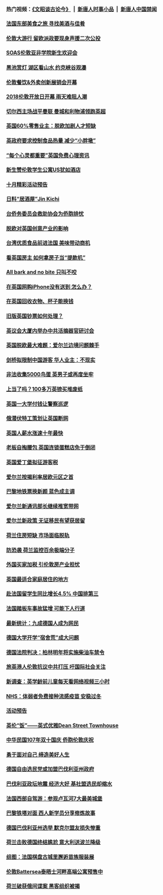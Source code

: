 #### 热门视频：[《文昭谈古论今》](https://github.com/gfw-breaker/wenzhao/blob/master/README.md?t=10230633) &nbsp;|&nbsp; [新唐人时事小品](https://github.com/gfw-breaker/ntdtv-comedy/blob/master/README.md?t=10230633) &nbsp;|&nbsp; [新唐人中国禁闻](https://github.com/gfw-breaker/ntdtv-news/blob/master/README.md?t=10230633)

#### [法国东部美食之旅 寻找美酒与佳肴](../pages/nsc974/n10801640.md?t=10230633) 

#### [伦敦大游行 留欧派政要现身声援二次公投](../pages/nsc974/n10801279.md?t=10230633) 

#### [SOAS伦敦亚非学院新生欢迎会](../pages/nsc974/n10800385.md?t=10230633) 

#### [黑池赏灯 湖区看山水 约克峡谷观瀑](../pages/nsc974/n10800379.md?t=10230633) 

#### [伦敦餐饮&外卖创新展销会开幕](../pages/nsc974/n10800370.md?t=10230633) 

#### [2018伦敦开放日开幕 雨天难阻人潮](../pages/nsc974/n10800357.md?t=10230633) 

#### [切尔西主场战平曼联 曼城和利物浦领跑英超](../pages/nsc974/n10799387.md?t=10230633) 

#### [英国60%零售业主：脱欧加剧人才短缺](../pages/nsc974/n10798814.md?t=10230633) 

#### [英政府要求控制食品热量 减少“小胖墩”](../pages/nsc974/n10798915.md?t=10230633) 

#### [“每个心灵都重要”英国免费心理资讯](../pages/nsc974/n10798906.md?t=10230633) 

#### [新生赞伦敦学生公寓US犹如酒店](../pages/nsc974/n10798881.md?t=10230633) 

#### [十月精彩活动预告](../pages/nsc974/n10798869.md?t=10230633) 

#### [日料“居酒屋”Jin Kichi](../pages/nsc974/n10798856.md?t=10230633) 

#### [台侨务委员会救助协会为侨胞排忧](../pages/nsc974/n10798830.md?t=10230633) 

#### [脱欧对英国创意产业的影响](../pages/nsc974/n10798806.md?t=10230633) 

#### [台湾优质食品前进法国 美味带动商机](../pages/nsc974/n10796380.md?t=10230633) 

#### [看英国房主 如何拿房子当“提款机”](../pages/nsc974/n10795639.md?t=10230633) 

#### [All bark and no bite 只叫不咬](../pages/nsc974/n10795626.md?t=10230633) 

#### [在英国网购iPhone没有送到 怎么办？](../pages/nsc974/n10795611.md?t=10230633) 

#### [在英国回收衣物、杯子能换钱](../pages/nsc974/n10795600.md?t=10230633) 

#### [旧版英国钞票如何处理？](../pages/nsc974/n10795574.md?t=10230633) 

#### [英议会大厦内举办中共活摘器官研讨会](../pages/nsc974/n10795559.md?t=10230633) 

#### [英国脱欧最大难题：爱尔兰边境问题棘手](../pages/nsc974/n10793065.md?t=10230633) 

#### [剑桥拟限制中国游客 华人业主：不现实](../pages/nsc974/n10793028.md?t=10230633) 

#### [非法收集5000鸟蛋 英男子或再度坐牢](../pages/nsc974/n10793168.md?t=10230633) 

#### [上当了吗？100多万英镑买堆废纸](../pages/nsc974/n10793153.md?t=10230633) 

#### [英国一大学付钱让警察巡逻](../pages/nsc974/n10793144.md?t=10230633) 

#### [俄潜伏特工策划让英国断网](../pages/nsc974/n10793138.md?t=10230633) 

#### [英国人薪水涨速十年最快](../pages/nsc974/n10793134.md?t=10230633) 

#### [老板自掏腰包 英国连锁蛋糕店免于倒闭](../pages/nsc974/n10793123.md?t=10230633) 

#### [英国爱丁堡拟征游客税](../pages/nsc974/n10793043.md?t=10230633) 

#### [爱尔兰按揭利率居欧元区之首](../pages/nsc974/n10792636.md?t=10230633) 

#### [巴黎地铁票换新颜 蓝色成主调](../pages/nsc974/n10792539.md?t=10230633) 

#### [爱尔兰新通讯部长继续推宽带网](../pages/nsc974/n10792470.md?t=10230633) 

#### [爱尔兰新政策 无证移民有望获居留](../pages/nsc974/n10792193.md?t=10230633) 

#### [荷兰住房短缺 市场面临脱轨](../pages/nsc974/n10792107.md?t=10230633) 

#### [防恐袭 荷兰监控百余极端分子](../pages/nsc974/n10792022.md?t=10230633) 

#### [外国买家加税 引伦敦房产业担忧](../pages/nsc974/n10790977.md?t=10230633) 

#### [英国最适合家庭居住的地方](../pages/nsc974/n10790961.md?t=10230633) 

#### [赴法国留学生同比增长4.5% 中国排第三](../pages/nsc974/n10790702.md?t=10230633) 

#### [法国踏板车事故猛增 可能下人行道](../pages/nsc974/n10790752.md?t=10230633) 

#### [最新统计：九成德国人成为网民](../pages/nsc974/n10789368.md?t=10230633) 

#### [德国大学开学“宿舍荒”成大问题](../pages/nsc974/n10789287.md?t=10230633) 

#### [德国法院判决：柏林明年将实施柴油车禁令](../pages/nsc974/n10788104.md?t=10230633) 

#### [旅英港人伦敦抗议中共打压 吁国际社会关注](../pages/nsc974/n10788264.md?t=10230633) 

#### [新调查：英学龄前儿童每天看网络视频三小时](../pages/nsc974/n10788331.md?t=10230633) 

#### [NHS：体弱者免费接种流感疫苗 安稳过冬](../pages/nsc974/n10788326.md?t=10230633) 

#### [活动预告](../pages/nsc974/n10788321.md?t=10230633) 

#### [英伦“饭”——英式优雅Dean Street Townhouse](../pages/nsc974/n10788313.md?t=10230633) 

#### [中华民国107年双十国庆 侨胞伦敦庆祝](../pages/nsc974/n10788304.md?t=10230633) 

#### [勇于面对自己 缔造美好人生](../pages/nsc974/n10788275.md?t=10230633) 

#### [德国自由选民党或加盟巴伐利亚州政府](../pages/nsc974/n10788073.md?t=10230633) 

#### [巴伐利亚政坛地震  经济大好 基社盟选民却缩水](../pages/nsc974/n10787951.md?t=10230633) 

#### [法国西部自驾游：参观卢瓦河7大最美城堡](../pages/nsc974/n10760218.md?t=10230633) 

#### [巴黎铁塔对面 西人新学员分享修炼故事](../pages/nsc974/n10786939.md?t=10230633) 

#### [德国巴伐利亚州选举 默克尔盟友损失惨重](../pages/nsc974/n10783385.md?t=10230633) 

#### [荷兰击败德国终结尴尬 意大利送波兰降级](../pages/nsc974/n10783771.md?t=10230633) 

#### [组图：法国棋盘古城里邂逅苗族服装展](../pages/nsc974/n10781596.md?t=10230633) 

#### [伦敦Battersea泰晤士河畔高端公寓预售中](../pages/nsc974/n10780029.md?t=10230633) 

#### [荷兰破获俄间谍案 黑客组织被揭](../pages/nsc974/n10779265.md?t=10230633) 

